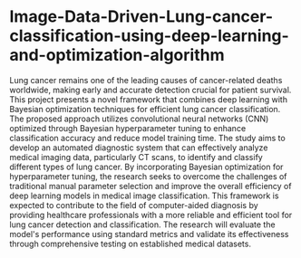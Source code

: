 # Image-Data-Driven-Lung-cancer-classification-using-deep-learning-and-optimization-algorithm
Lung cancer remains one of the leading causes of cancer-related deaths worldwide, making  early and accurate detection crucial for patient survival. This project presents a novel 
framework that combines deep learning with Bayesian optimization techniques for efficient lung cancer classification. The proposed approach utilizes convolutional neural networks 
(CNN) optimized through Bayesian hyperparameter tuning to enhance classification accuracy and reduce model training time. The study aims to develop an automated diagnostic system 
that can effectively analyze medical imaging data, particularly CT scans, to identify and classify different types of lung cancer. By incorporating Bayesian optimization for 
hyperparameter tuning, the research seeks to overcome the challenges of traditional manual parameter selection and improve the overall efficiency of deep learning models in medical 
image classification. This framework is expected to contribute to the field of computer-aided diagnosis by providing healthcare professionals with a more reliable and efficient tool 
for lung cancer detection and classification. The research will evaluate the model's performance using standard metrics and validate its effectiveness through comprehensive testing on established medical datasets.
